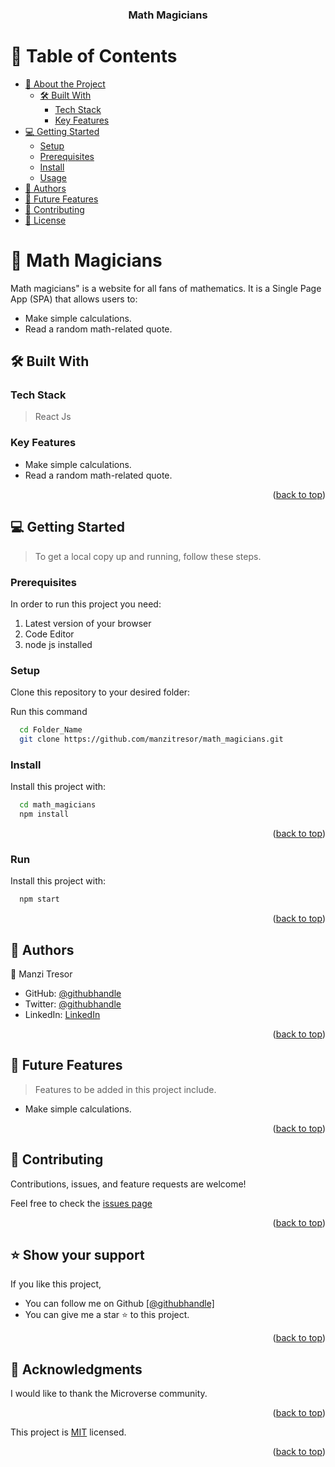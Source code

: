 
<a name="readme-top"></a>

<div align="center">

  <h3><b>Math Magicians</b></h3>

</div>

<!-- TABLE OF CONTENTS -->

# 📗 Table of Contents

- [📖 About the Project](#about-project)
  - [🛠 Built With](#built-with)
    - [Tech Stack](#tech-stack)
    - [Key Features](#key-features)
- [💻 Getting Started](#getting-started)
  - [Setup](#setup)
  - [Prerequisites](#prerequisites)
  - [Install](#install)
  - [Usage](#usage)
- [👥 Authors](#authors)
- [🔭 Future Features](#future-features)
- [🤝 Contributing](#contributing)
- [📝 License](#license)

<!-- PROJECT DESCRIPTION -->

# 📖 Math Magicians <a name="about-project"></a>

Math magicians" is a website for all fans of mathematics. It is a Single Page App (SPA) that allows users to:

 - Make simple calculations.
 - Read a random math-related quote.

## 🛠 Built With <a name="built-with"></a>

### Tech Stack <a name="tech-stack"></a>

> React Js

<!-- Features -->

### Key Features <a name="key-features"></a>
- Make simple calculations.
- Read a random math-related quote.

<p align="right">(<a href="#readme-top">back to top</a>)</p>

<!-- GETTING STARTED -->

## 💻 Getting Started <a name="getting-started"></a>

> To get a local copy up and running, follow these steps.

### Prerequisites

In order to run this project you need:

1. Latest version of your browser
2. Code Editor
3. node js installed

<!--
Example command:

```sh
 gem install rails
```
 -->

### Setup

Clone this repository to your desired folder:

Run this command

```sh
  cd Folder_Name
  git clone https://github.com/manzitresor/math_magicians.git
```

### Install

Install this project with:

```sh
  cd math_magicians
  npm install
```

<p align="right">(<a href="#readme-top">back to top</a>)</p>

### Run

Install this project with:

```sh
  npm start
```

<p align="right">(<a href="#readme-top">back to top</a>)</p>

<!-- AUTHORS -->

## 👥 Authors <a name="authors"></a>

👤 Manzi Tresor

- GitHub: [@githubhandle](https://github.com/manzitresor)
- Twitter: [@githubhandle](https://twitter.com/MANZITresor3)
- LinkedIn: [LinkedIn](https://www.linkedin.com/in/manzi-tresor-783b4022a/)

<p align="right">(<a href="#readme-top">back to top</a>)</p>

<!-- FUTURE FEATURES -->

## 🔭 Future Features <a name="future-features"></a>

> Features to be added in this project include.

- Make simple calculations.


<p align="right">(<a href="#readme-top">back to top</a>)</p>

<!-- CONTRIBUTING -->

## 🤝 Contributing <a name="contributing"></a>

Contributions, issues, and feature requests are welcome!

Feel free to check the <a href="https://github.com/manzitresor/math_magicians/issues">issues page</a>

<p align="right">(<a href="#readme-top">back to top</a>)</p>

<!-- SUPPORT -->

## ⭐️ Show your support <a name="support"></a>

If you like this project,
- You can follow me on Github <a href ="https://github.com/manzitresor">[@githubhandle]</a> 
- You can give me a star ⭐ to this project.

<p align="right">(<a href="#readme-top">back to top</a>)</p>

<!-- ACKNOWLEDGEMENTS -->

## 🙏 Acknowledgments <a name="acknowledgements"></a>

I would like to thank the Microverse community.
<p align="right">(<a href="#readme-top">back to top</a>)</p>


This project is [MIT](./LICENSE) licensed.

<p align="right">(<a href="#readme-top">back to top</a>)</p>
